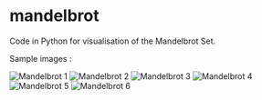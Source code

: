 # mandelbrot
Code in Python for visualisation of the Mandelbrot Set.

Sample images : 

![Mandelbrot 1](mandelbrot15_1.jpg)
![Mandelbrot 2](https://raw.githubusercontent.com/sansiddhjain/mandelbrot/mandelbrot115.jpg)
![Mandelbrot 3](https://raw.githubusercontent.com/sansiddhjain/mandelbrot/mandelbrot53.jpg)
![Mandelbrot 4](https://raw.githubusercontent.com/sansiddhjain/mandelbrot/mandelbrot81.jpg)
![Mandelbrot 5](https://raw.githubusercontent.com/sansiddhjain/mandelbrot/mandelbrot815_1.jpg)
![Mandelbrot 6](https://raw.githubusercontent.com/sansiddhjain/mandelbrot/mandelbrot94.jpg)
